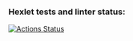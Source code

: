 ### Hexlet tests and linter status:
[![Actions Status](https://github.com/Olyapka84/python-project-49/actions/workflows/hexlet-check.yml/badge.svg)](https://github.com/Olyapka84/python-project-49/actions)